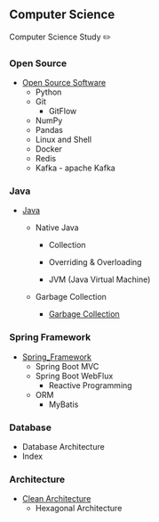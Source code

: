 ## Computer Science

Computer Science Study ✏️


### Open Source

- [Open Source Software](./Open%20Source%20Software)
  - Python
  - Git
    - GitFlow
  - NumPy
  - Pandas
  - Linux and Shell
  - Docker
  - Redis
  - Kafka - apache Kafka



### Java

- [Java](./Java/Java.md)
  
  - Native Java
  
    - Collection
    - Overriding & Overloading
  
    - JVM (Java Virtual Machine)
  
  - Garbage Collection
    - [Garbage Collection](./Java/Garbage%20Collection.md)



### Spring Framework

- [Spring_Framework](./Spring%20Framework)
  - Spring Boot MVC
  - Spring Boot WebFlux
    - Reactive Programming
  - ORM
    - MyBatis



### Database

- Database Architecture
- Index



### Architecture

- [Clean Architecture](./Architecture/Clean%20Architecture.md)
  - Hexagonal Architecture

